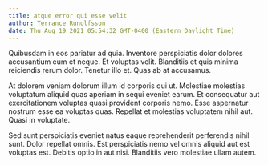 ```yaml
---
title: atque error qui esse velit
author: Terrance Runolfsson
date: Thu Aug 19 2021 05:54:32 GMT-0400 (Eastern Daylight Time)
---
```

Quibusdam in eos pariatur ad quia. Inventore perspiciatis dolor dolores accusantium eum et neque. Et voluptas velit. Blanditiis et quis minima reiciendis rerum dolor. Tenetur illo et. Quas ab at accusamus.

 At dolorem veniam dolorum illum id corporis qui ut. Molestiae molestias voluptatum aliquid quas aperiam in sequi eveniet earum. Et consequatur aut exercitationem voluptas quasi provident corporis nemo. Esse aspernatur nostrum esse ea voluptas quas. Repellat et molestias voluptatem nihil aut. Quasi in voluptate.

 Sed sunt perspiciatis eveniet natus eaque reprehenderit perferendis nihil sunt. Dolor repellat omnis. Est perspiciatis nemo vel omnis aliquid aut est voluptas est. Debitis optio in aut nisi. Blanditiis vero molestiae ullam autem.